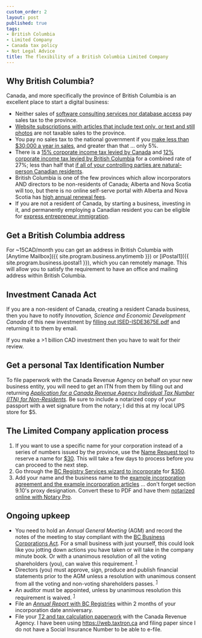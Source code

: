 ```yaml
---
custom_order: 2
layout: post
published: true
tags:
- British Columbia
- Limited Company
- Canada tax policy
- Not Legal Advice
title: The flexibility of a British Columbia Limited Company
---
```

## Why British Columbia?
Canada, and more specifically the province of British Columbia is an excellent place to start a digital business:
- Neither sales of [software consulting services nor database access](https://www2.gov.bc.ca/assets/gov/taxes/sales-taxes/publications/pst-105-software.pdf) pay sales tax to the province.
- [Website subscriptions with articles that include text only, or text and still photos](https://www2.gov.bc.ca/assets/gov/taxes/sales-taxes/publications/pst-107-telecommunication-services.pdf) are not taxable sales to the province.
- You pay no sales tax to the national government if you [make less than $30,000 a year in sales](https://www.canada.ca/en/revenue-agency/services/tax/businesses/topics/gst-hst-businesses/when-register-charge.html), and greater than that ... only 5%.
- There is a [15% corporate income tax levied by Canada](https://www.canada.ca/en/revenue-agency/services/tax/businesses/topics/corporations/corporation-tax-rates.html) and [12% corporate income tax levied by British Columbia](https://www2.gov.bc.ca/gov/content/taxes/income-taxes/corporate/tax-rates) for a combined rate of 27%; less than half that [if all of your controlling parties are natural-person Canadian residents](https://www.canada.ca/en/revenue-agency/services/tax/businesses/topics/corporations/type-corporation.html#ccpc).
- British Columbia is one of the few provinces which allow incorporators AND directors to be non-residents of Canada; 
Alberta and Nova Scotia will too, but there is no online self-serve portal with Alberta and Nova Scotia has [high annual renewal fees](https://beta.novascotia.ca/incorporate-limited-company).
- If you are not a resident of Canada, by starting a business, investing in it, and permanently employing a Canadian resident you can be eligible for [express entrepreneur immigration](https://www.welcomebc.ca/Immigrate-to-B-C/BC-PNP-Entrepreneur-Immigration/Program-Requirements).

## Get a British Columbia address
For ~15CAD/month you can get an address in British Columbia with [Anytime Mailbox]({{ site.program.business.anytimemb }})
or [iPostal1]({{ site.program.business.ipostal1 }}), which you can remotely manage.
This will allow you to satisfy the requirement to have an office and mailing address within British Columbia.

## Investment Canada Act
If you are a non-resident of Canada, creating a resident Canada business, then you have to notify
_Innovation, Science and Economic Development Canada_ of this new investment by
[filling out ISED-ISDE3675E.pdf](https://www.ic.gc.ca/eic/site/ica-lic.nsf/eng/h_lk00010.html)
and returning it to them by email.

If you make a >1 billion CAD investment then you have to wait for their review.

## Get a personal Tax Identification Number
To file paperwork with the Canada Revenue Agency on behalf on your new business entity, you will need to get an ITN
from them by filling out and returning
[_Application for a Canada Revenue Agency Individual Tax Number (ITN) for Non-Residents_](https://www.canada.ca/content/dam/cra-arc/formspubs/pbg/t1261/t1261-fill-18e.pdf).
Be sure to include a notarized copy of your passport with a wet signature from the notary;
I did this at my local UPS store for $5.

## The Limited Company application process
1. If you want to use a specific name for your corporation instead of a series of numbers issued by the province,
use the [Name Request tool](https://www.bcregistry.ca/namerequest) to reserve a name for
[$30](https://www.corporateonline.gov.bc.ca/WebHelp/fee_schedule.htm).
This will take a few days to process before you can proceed to the next step.
1. Go through the [BC Registry Services wizard to incorporate](https://www.bcregistry.ca/corporateonline/colin/accesstransaction/menu.do?action=overview&filingTypeCode=ICORP&from=main) for [$350](https://www.corporateonline.gov.bc.ca/WebHelp/fee_schedule.htm).
1. Add your name and the business name to the
[example incorporation agreement and the example incorporation articles](https://www2.gov.bc.ca/assets/gov/employment-business-and-economic-development/business-management/permits-licences-and-registration/registries-other-assets/samp_02_-_incorporation_agreement_adopting_table_1.pdf)
... don't forget section 9.10's proxy designation.
Convert these to PDF and have them [notarized online with Notary Pro](https://www.notarypro.ca/notarize-online/book-now/).

## Ongoing upkeep
- You need to hold an _Annual General Meeting_ (AGM) and record the notes of the meeting to stay compliant with the
[BC Business Corporations Act](https://www.bclaws.gov.bc.ca/civix/document/id/complete/statreg/02057_00).
For a small business with just yourself, this could look like you jotting down actions you have taken or will take in the company minute book.
Or with a unanimous resolution of all the voting shareholders (you), can waive this requirement.
<sup>[1](https://www.barbeau.co/uncategorized/annual-requirements-british-columbia-companies/)</sup>
- Directors (you) must approve, sign, produce and publish financial statements prior to the AGM unless a resolution with unanimous consent from all the voting and non-voting shareholders passes.
<sup>[1](https://www.barbeau.co/uncategorized/annual-requirements-british-columbia-companies/)</sup>
- An auditor must be appointed, unless by unanimous resolution this requirement is waived.
<sup>[1](https://www.barbeau.co/uncategorized/annual-requirements-british-columbia-companies/)</sup>
- File an [_Annual Report_ with BC Registries](https://www.corporateonline.gov.bc.ca/WebHelp/overview_annbc.htm) within 2 months of your incorporation date anniversary.
- File your [T2 and tax calculation paperwork](https://www2.gov.bc.ca/gov/content/taxes/income-taxes/corporate) with the Canada Revenue Agency.
I have been using <https://web.taxtron.ca> and filing paper since I do not have a Social Insurance Number to be able to e-file.

